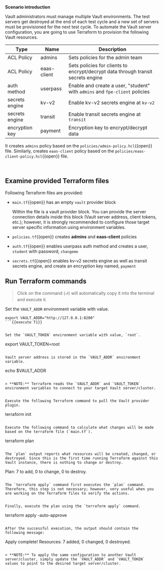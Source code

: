 **Scenario introduction**

Vault administrators must manage multiple Vault environments. The test servers get destroyed at the end of each test cycle and a new set of servers must be provisioned for the next test cycle. To automate the Vault server configuration, you are going to use Terraform to provision the following Vault resources.

| Type           | Name         | Description                           |
|----------------|--------------|---------------------------------------|
| ACL Policy     | admins       | Sets policies for the admin team  |
| ACL Policy     | eaas-client  | Sets policies for clients to encrypt/decrypt data through transit secrets engine  |
| auth method    | userpass     | Enable and create a user, "student" with `admins` and `fpe-client` policies |
| secrets engine | kv-v2        | Enable kv-v2 secrets engine at `kv-v2`  |
| secrets engine | transit      | Enable transit secrets engine at `transit`  |
| encryption key | payment      | Encryption key to encrypt/decrypt data |

It creates `admins` policy based on the `policies/admin-policy.hcl`{{open}} file. Similarly, creates `eaas-client` policy based on the `policies/eaas-client-policy.hcl`{{open}} file.

<br>

## Examine provided Terraform files

Following Terraform files are provided:

- `main.tf`{{open}} has an empty `vault` provider block

  Within the file is a vault provider block. You can provide the server connection details inside this block (Vault server address, client tokens, etc.); however, it is strongly recommended to configure those target server specific information using environment variables.

- `policies.tf`{{open}} creates **admins** and **eaas-client** policies

- `auth.tf`{{open}} enables userpass auth method and creates a user, `student` with password, `changeme`

- `secrets.tf`{{open}} enables kv-v2 secrets engine as well as transit secrets engine, and create an encryption key named, `payment`



## Run Terraform commands

> Click on the command (`⮐`) will automatically copy it into the terminal and execute it.

Set the `VAULT_ADDR` environment variable with value.

```
export VAULT_ADDR="http://127.0.0.1:8200"
```{{execute T1}}


Set the `VAULT_TOKEN` environment variable with value, `root`.

```
export VAULT_TOKEN=root
```{{execute T1}}

Vault server address is stored in the `VAULT_ADDR` environment variable.

```
echo $VAULT_ADDR
```{{execute T1}}

> **NOTE:** Terraform reads the `VAULT_ADDR` and `VAULT_TOKEN` environment variables to connect to your target Vault server/cluster.


Execute the following Terraform command to pull the Vault provider plugin.

```
terraform init
```{{execute T1}}

Execute the following command to calculate what changes will be made based on the terraform file (`main.tf`).

```
terraform plan
```{{execute T1}}

The `plan` output reports what resources will be created, changed, or destroyed. Since this is the first time running Terraform against this Vault instance, there is nothing to change or destroy.

```
Plan: 7 to add, 0 to change, 0 to destroy.
```

The `terraform apply` command first executes the `plan` command. Therefore, this step is not necessary; however, very useful when you are working on the Terraform files to verify the actions.


Finally, execute the plan using the `terraform apply` command.

```
terraform apply -auto-approve
```{{execute T1}}

After the successful execution, the output should contain the following message:

```
Apply complete! Resources: 7 added, 0 changed, 0 destroyed.
```

> **NOTE:** To apply the same configuration to another Vault server/cluster, simply update the `VAULT_ADDR` and `VAULT_TOKEN` values to point to the desired target server/cluster.
